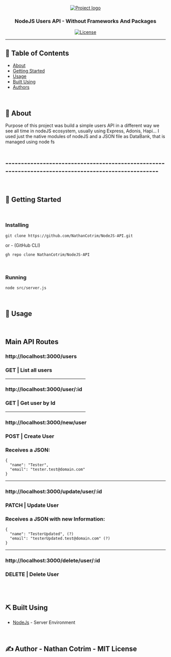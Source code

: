 <p align="center">
  <a href="" rel="noopener">
 <img src="https://www.luby.com.br/wp-content/uploads/2020/11/nodejs-luby.png" alt="Project logo"></a>
</p>

<h3 align="center">NodeJS Users API - Without Frameworks And Packages</h3>

<div align="center">

[![License](https://img.shields.io/badge/license-MIT-blue.svg)](/LICENSE)

</div> 

---

## 📝 Table of Contents

- [About](#about)
- [Getting Started](#getting_started)
- [Usage](#usage)
- [Built Using](#built_using)
- [Authors](#author)

<br>

## 🧐 About <a name = "about"></a>

Purpose of this project was build a simple users API in a different way we see all time in nodeJS ecosystem, usually using Express, Adonis, Hapi...
I used just the native modules of nodeJS and a JSON file as DataBank, that is managed using node fs
<br>
<br>

## ----------------------------------------------------------------------------------------------------
<br>

## 🏁 Getting Started <a name = "getting_started"></a>
<br>

### Installing

```
git clone https://github.com/NathanCotrim/NodeJS-API.git
```

or - (GitHub CLI)

```
gh repo clone NathanCotrim/NodeJS-API 
```
<br>

### Running

```
node src/server.js
```
<br>

## 🎈 Usage <a name="usage"></a> 
<br>

## Main API Routes

### http://localhost:3000/users
<h3><strong>GET | List all users</strong></h3>

<hr width="50%" align="left">

### http://localhost:3000/user/:id
<h3><strong>GET | Get user by Id</strong></h3>

<hr width="50%" align="left">

### http://localhost:3000/new/user
<h3><strong>POST | Create User</strong></h3>

<h3>Receives a JSON:</h3>

```
{
  "name": "Tester",
  "email": "tester.test@domain.com"
}
```

<hr align="left">

### http://localhost:3000/update/user/:id
<h3><strong>PATCH | Update User</strong></h3>

<h3>Receives a JSON with new Information:</h3>

```
{
  "name": "TesterUpdated", (?)
  "email": "testerUpdated.test@domain.com" (?)
}
```

<hr align="left">

### http://localhost:3000/delete/user/:id
<h3><strong>DELETE | Delete User</strong></h3>


<br>
<br>

## ⛏️ Built Using <a name = "built_using"></a>

- [NodeJs](https://nodejs.org/en/) - Server Environment 

<br>

## ✍️ Author - <a name = "author">Nathan Cotrim - MIT License</a>

